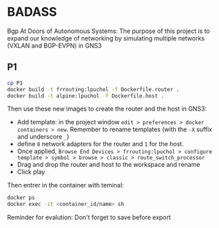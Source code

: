 # BADASS
Bgp At Doors of Autonomous Systems: The purpose of this project is to expand our knowledge of networking by simulating multiple networks (VXLAN and BGP-EVPN) in GNS3

## P1

```bash
cp P1
docker build -t frrouting:lpuchol -f Dockerfile.router .
docker build -t alpine:lpuchol -f Dockerfile.host .
```

Then use these new images to create the router and the host in GNS3:
- Add template: in the project window `edit > preferences > docker containers > new`. Remember to rename templates (with the `-X` suffix and underscore `_`)
- define `8` network adapters for the router and `1` for the host.
- Once applied, `Browse End Devices > frrouting:lpuchol > configure template > symbol > browse > classic > route_switch_processor`
- Drag and drop the router and host to the workspace and rename
- Click play

Then entrer in the container with teminal:

```bash
docker ps
docker exec -it <container_id/name> sh
```

Reminder for evalution: Don't forget to save before export 